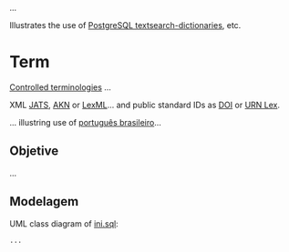 ...

Illustrates the use of [PostgreSQL textsearch-dictionaries](http://www.postgresql.org/docs/9.1/static/textsearch-dictionaries.html), etc.

# Term
[Controlled terminologies](https://www.wikidata.org/wiki/Q1469824) ...

XML  [JATS](https://en.wikipedia.org/wiki/Journal_Article_Tag_Suite), [AKN](http://www.akomantoso.org/) or [LexML](http://projeto.lexml.gov.br/documentacao/Parte-3-XML-Schema.pdf)... and public standard IDs as  [DOI](https://www.wikidata.org/wiki/Q25670) or [URN Lex](https://en.wikipedia.org/wiki/Lex_(URN)).

... illustring use of [português brasileiro](https://www.wikidata.org/wiki/Q750553)...

## Objetive ##
...

## Modelagem ##

UML class diagram of [ini.sql](src/ini.sql):

```
...

```





